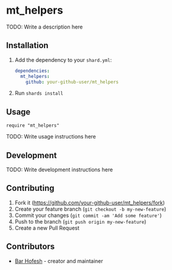 # mt_helpers

TODO: Write a description here

## Installation

1. Add the dependency to your `shard.yml`:

   ```yaml
   dependencies:
     mt_helpers:
       github: your-github-user/mt_helpers
   ```

2. Run `shards install`

## Usage

```crystal
require "mt_helpers"
```

TODO: Write usage instructions here

## Development

TODO: Write development instructions here

## Contributing

1. Fork it (<https://github.com/your-github-user/mt_helpers/fork>)
2. Create your feature branch (`git checkout -b my-new-feature`)
3. Commit your changes (`git commit -am 'Add some feature'`)
4. Push to the branch (`git push origin my-new-feature`)
5. Create a new Pull Request

## Contributors

- [Bar Hofesh](https://github.com/your-github-user) - creator and maintainer
